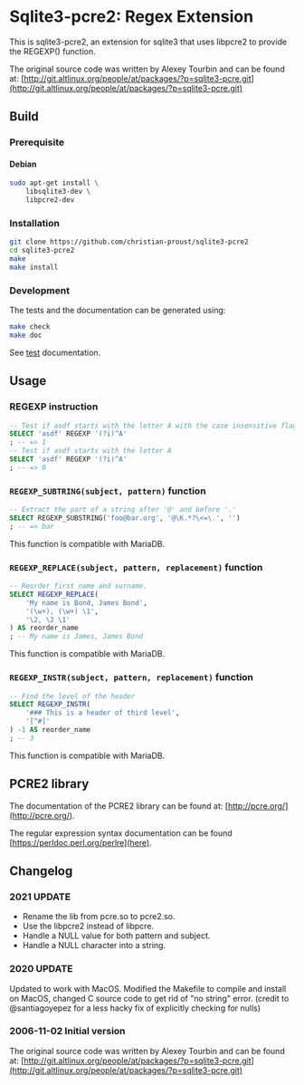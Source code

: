 # Sqlite3-pcre2: Regex Extension
This is sqlite3-pcre2, an extension for sqlite3 that uses libpcre2 to provide the REGEXP() function.

The original source code was written by Alexey Tourbin and can be found at:
[http://git.altlinux.org/people/at/packages/?p=sqlite3-pcre.git](http://git.altlinux.org/people/at/packages/?p=sqlite3-pcre.git)

## Build

### Prerequisite

#### Debian

```bash
sudo apt-get install \
    libsqlite3-dev \
    libpcre2-dev
```

### Installation
```bash
git clone https://github.com/christian-proust/sqlite3-pcre2
cd sqlite3-pcre2
make
make install
```

### Development

The tests and the documentation can be generated using:

```bash
make check
make doc
```

See [test](test) documentation.


## Usage

### REGEXP instruction
```sql
-- Test if asdf starts with the letter A with the case insensitive flag
SELECT 'asdf' REGEXP '(?i)^A'
; -- => 1
-- Test if asdf starts with the letter A
SELECT 'asdf' REGEXP '(?i)^A'
; -- => 0
```

### `REGEXP_SUBTRING(subject, pattern)` function
```sql
-- Extract the part of a string after '@' and before '.'
SELECT REGEXP_SUBSTRING('foo@bar.org', '@\K.*?\<=\.', '')
; -- => bar
```

This function is compatible with MariaDB.

### `REGEXP_REPLACE(subject, pattern, replacement)` function
```sql
-- Reorder first name and surname.
SELECT REGEXP_REPLACE(
    'My name is Bond, James Bond',
    '(\w+), (\w+) \1',
    '\2, \2 \1'
) AS reorder_name
; -- My name is James, James Bond
```

This function is compatible with MariaDB.

### `REGEXP_INSTR(subject, pattern, replacement)` function
```sql
-- Find the level of the header
SELECT REGEXP_INSTR(
    '### This is a header of third level',
    '[^#]'
) -1 AS reorder_name
; -- 3
```

This function is compatible with MariaDB.


## PCRE2 library

The documentation of the PCRE2 library can be found at: [http://pcre.org/](http://pcre.org/).

The regular expression syntax documentation can be found [https://perldoc.perl.org/perlre](here).


## Changelog

### 2021 UPDATE

- Rename the lib from pcre.so to pcre2.so.
- Use the libpcre2 instead of libpcre.
- Handle a NULL value for both pattern and subject.
- Handle a NULL character into a string.


### 2020 UPDATE

Updated to work with MacOS. Modified the Makefile to compile and install on MacOS, changed C source code to get rid of "no string" error. (credit to @santiagoyepez for a less hacky fix of explicitly checking for nulls)

### 2006-11-02 Initial version

The original source code was written by Alexey Tourbin and can be found at:
[http://git.altlinux.org/people/at/packages/?p=sqlite3-pcre.git](http://git.altlinux.org/people/at/packages/?p=sqlite3-pcre.git)
